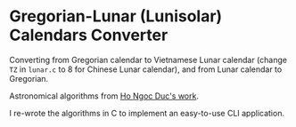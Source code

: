 # Gregorian-Lunar (Lunisolar) Calendars Converter

Converting from Gregorian calendar to Vietnamese Lunar calendar (change `TZ` in `lunar.c` to 8 for Chinese Lunar calendar), and from Lunar calendar to Gregorian.

Astronomical algorithms from [Ho Ngoc Duc's work](https://www.informatik.uni-leipzig.de/~duc/amlich/calrules.html).

I re-wrote the algorithms in C to implement an easy-to-use CLI application.
